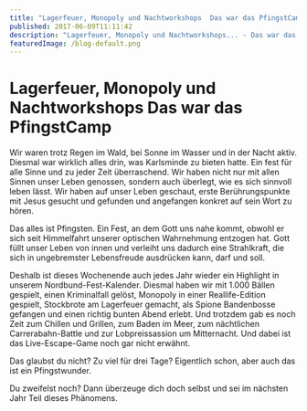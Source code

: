 ```yaml
---
title: "Lagerfeuer, Monopoly und Nachtworkshops  Das war das PfingstCamp"
published: 2017-06-09T11:11:42
description: "Lagerfeuer, Monopoly und Nachtworkshops... - Das war das PfingstCamp...\n#meinEC #Karlsminde #wirsindderNordbund #sinnvollLeben"
featuredImage: /blog-default.png
---
```


# Lagerfeuer, Monopoly und Nachtworkshops  Das war das PfingstCamp

Wir waren trotz Regen im Wald, bei Sonne im Wasser und in der Nacht aktiv. Diesmal war wirklich alles drin, was Karlsminde zu bieten hatte. Ein fest für alle Sinne und zu jeder Zeit überraschend. Wir haben nicht nur mit allen Sinnen unser Leben genossen, sondern auch überlegt, wie es sich sinnvoll leben lässt. Wir haben auf unser Leben geschaut, erste Berührungspunkte mit Jesus gesucht und gefunden und angefangen konkret auf sein Wort zu hören.

Das alles ist Pfingsten. Ein Fest, an dem Gott uns nahe kommt, obwohl er sich seit Himmelfahrt unserer optischen Wahrnehmung entzogen hat. Gott füllt unser Leben von innen und verleiht uns dadurch eine Strahlkraft, die sich in ungebremster Lebensfreude ausdrücken kann, darf und soll.

Deshalb ist dieses Wochenende auch jedes Jahr wieder ein Highlight in unserem Nordbund-Fest-Kalender. Diesmal haben wir mit 1.000 Bällen gespielt, einen Kriminalfall gelöst, Monopoly in einer Reallife-Edition gespielt, Stockbrote am Lagerfeuer gemacht, als Spione Bandenbosse gefangen und einen richtig bunten Abend erlebt. Und trotzdem gab es noch Zeit zum Chillen und Grillen, zum Baden im Meer, zum nächtlichen Carrerabahn-Battle und zur Lobpreissassion um Mitternacht. Und dabei ist das Live-Escape-Game noch gar nicht erwähnt.

Das glaubst du nicht? Zu viel für drei Tage? Eigentlich schon, aber auch das ist ein Pfingstwunder.

Du zweifelst noch? Dann überzeuge dich doch selbst und sei im nächsten Jahr Teil dieses Phänomens.

&nbsp;

<img loading="lazy" src="/old/PfingstCamp.png" alt>

<img loading="lazy" src="/old/IMG_7335.jpg" alt> <img loading="lazy" src="/old/IMG_7380.jpg" alt> <img loading="lazy" src="/old/IMG_7481.jpg" alt> <img loading="lazy" src="/old/IMG_7543.jpg" alt> <img loading="lazy" src="/old/IMG_7567.jpg" alt> <img loading="lazy" src="/old/IMG_7640.jpg" alt> <img loading="lazy" src="/old/IMG_7663.jpg" alt> <img loading="lazy" src="/old/IMG_7679.jpg" alt> <img loading="lazy" src="/old/IMG_7694.jpg" alt> <img loading="lazy" src="/old/IMG_7758.jpg" alt> <img loading="lazy" src="/old/IMG_7772.jpg" alt> <img loading="lazy" src="/old/IMG_7889.jpg" alt> <img loading="lazy" src="/old/IMG_7965.jpg" alt> <img loading="lazy" src="/old/IMG_7993.jpg" alt> <img loading="lazy" src="/old/IMG_8035.jpg" alt> <img loading="lazy" src="/old/IMG_8044.jpg" alt>